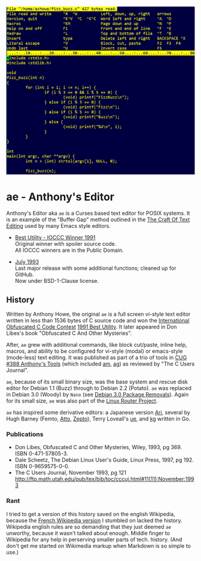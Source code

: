 ![AE Screen](./ae_on_netbsd_with_default_keys.png)

ae - Anthony's Editor
=====================

Anthony's Editor aka `ae` is a Curses based text editor for POSIX systems.  It is an example of the "Buffer Gap" method outlined in the [The Craft Of Text Editing](http://www.finseth.com/craft/) used by many Emacs style editors.


* [Best Utility - IOCCC Winner 1991](91)  
  Original winner with spoiler source code.  
  All IOCCC winners are in the Public Domain.

* [July 1993](93)  
  Last major release with some additional functions; cleaned up for GitHub.  
  Now under BSD-1-Clause license.


History
-------
Written by Anthony Howe, the original `ae` is a full screen vi-style text editor written in less than 1536 bytes of C source code and won the [International Obfuscated C Code Contest](http://ioccc.org) [1991 Best Utility](https://www.ioccc.org/years.html#1991_ant).  It later appeared in Don Libes's book "Obfuscated C And Other Mysteries".

After, `ae` grew with additional commands, like block cut/paste, inline help, macros, and ability to be configured for vi-style (modal) or emacs-style (mode-less) text editing.  It was published as part of a trio of tools in [CUG #388 Anthony's Tools](http://www.hal9k.com/cug/V300E.HTM#cug388) (which included [am](https://github.com/SirWumpus/ioccc-am), [ag](https://github.com/SirWumpus/ioccc-ag)) as reviewed by "The C Users Journal".

`ae`, because of its small binary size, was the base system and rescue disk editor for Debian 1.1 (Buzz) through to Debian 2.2 (Potato).  `ae` was replaced in Debian 3.0 (Woody) by `Nano` (see [Debian 3.0 Package Removals](https://www.debian.org/releases/woody/i386/release-notes/ch-appendix.en.html#s-removed-other)).  Again for its small size, `ae` was also part of the [Linux Router Project](https://www.linuxjournal.com/article/3223).

`ae` has inspired some derivative editors: a Japanese version [Ari](https://github.com/ari-editor/ari), several by Hugh Barney (Femto, [Atto](https://github.com/hughbarney/atto#derivation), [Zepto](https://github.com/hughbarney/zep#derivation)), Terry Loveall's [ue](https://github.com/kisom/editors/tree/master/ue), and [kg](https://github.com/kristofer/kg#Derivation) written in Go.

### Publications

* Don Libes, Obfuscated C and Other Mysteries, Wiley, 1993, pg 369.  
  ISBN 0-471-57805-3.
* Dale Scheetz, The Debian Linux User's Guide, Linux Press, 1997, pg 192.  
  ISBN 0-9659575-0-0.
* The C Users Journal, November 1993, pg 121  
  <http://ftp.math.utah.edu/pub/tex/bib/toc/cccuj.html#11(11):November:1993>


### Rant

I tried to get a version of this history saved on the english Wikipedia, because the [French Wikipedia version](https://fr.wikipedia.org/wiki/Anthony's_Editor) I stumbled on lacked the history.  Wikipedia english rules are so demanding that they just deemed `ae` unworthy, because it wasn't talked about enough.  Middle finger to Wikipedia for any help in perserving smaller parts of tech. history.  (And don't get me started on Wikimedia markup when Markdown is so simple to use.)
